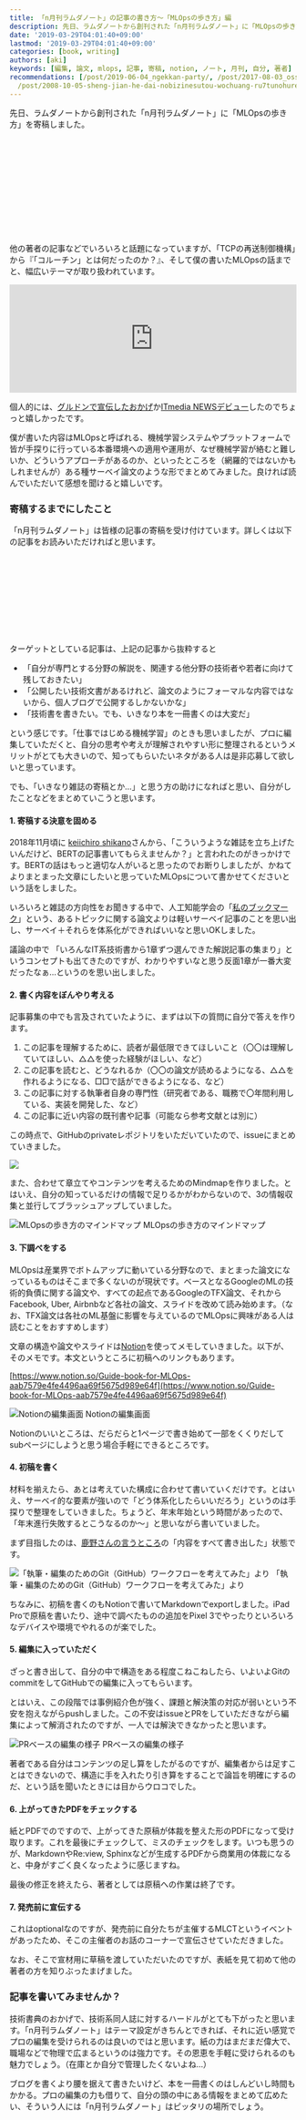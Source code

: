 ```yaml
---
title: 「n月刊ラムダノート」の記事の書き方～「MLOpsの歩き方」編
description: 先日、ラムダノートから創刊された「n月刊ラムダノート」に「MLOpsの歩き方」を寄稿しました。
date: '2019-03-29T04:01:40+09:00'
lastmod: '2019-03-29T04:01:40+09:00'
categories: [book, writing]
authors: [aki]
keywords: [編集, 論文, mlops, 記事, 寄稿, notion, ノート, 月刊, 自分, 著者]
recommendations: [/post/2019-06-04_ngekkan-party/, /post/2017-08-03_oss--------------48807bbbf13f/,
  /post/2008-10-05-sheng-jian-he-dai-nobizinesutou-wochuang-ru7tunohuremuwakuli-bizinesusi-kao-fa-noji-ben-toshi-jian/]
---
```


先日、ラムダノートから創刊された「n月刊ラムダノート」に「MLOpsの歩き方」を寄稿しました。

<div class="iframely-embed"><div class="iframely-responsive" style="height: 170px; padding-bottom: 0;"><a href="https://www.lambdanote.com/blogs/news/n" data-iframely-url="//cdn.iframe.ly/Oysk1z9"></a></div></div><script async src="//cdn.iframe.ly/embed.js" charset="utf-8"></script>

他の著者の記事などでいろいろと話題になっていますが、「TCPの再送制御機構」から『「コルーチン」とは何だったのか？』、そして僕の書いたMLOpsの話までと、幅広いテーマが取り扱われています。

<div style="left: 0; width: 100%; height: 190px; position: relative;"><iframe src="https://hatenablog-parts.com/embed?url=https%3A%2F%2Fmametter.hatenablog.com%2Fentry%2F2019%2F03%2F27%2F211140" style="top: 0; left: 0; width: 100%; height: 100%; position: absolute; border: 0;" allowfullscreen scrolling="no"></iframe></div>

個人的には、[グルドンで宣伝したおかげ](https://mstdn.guru/@chezou/101792759121359160)か[ITmedia NEWSデビュー](https://www.itmedia.co.jp/news/articles/1903/25/news070.html)したのでちょっと嬉しかったです。

僕が書いた内容はMLOpsと呼ばれる、機械学習システムやプラットフォームで皆が手探りに行っている本番環境への適用や運用が、なぜ機械学習が絡むと難しいか、どういうアプローチがあるのか、といったところを（網羅的ではないかもしれませんが）ある種サーベイ論文のような形でまとめてみました。良ければ読んでいただいて感想を聞けると嬉しいです。

### 寄稿するまでにしたこと

「n月刊ラムダノート」は皆様の記事の寄稿を受け付けています。詳しくは以下の記事をお読みいただければと思います。

<div class="iframely-embed"><div class="iframely-responsive" style="height: 140px; padding-bottom: 0;"><a href="https://www.lambdanote.com/blogs/news/n-1" data-iframely-url="//cdn.iframe.ly/XIU2ivN"></a></div></div><script async src="//cdn.iframe.ly/embed.js" charset="utf-8"></script>

ターゲットとしている記事は、上記の記事から抜粋すると

*   「自分が専門とする分野の解説を、関連する他分野の技術者や若者に向けて残しておきたい」
*   「公開したい技術文書があるけれど、論文のようにフォーマルな内容ではないから、個人ブログで公開するしかないかな」
*   「技術書を書きたい。でも、いきなり本を一冊書くのは大変だ」

という感じです。「仕事ではじめる機械学習」のときも思いましたが、プロに編集していただくと、自分の思考や考えが理解されやすい形に整理されるというメリットがとても大きいので、知ってもらいたいネタがある人は是非応募して欲しいと思っています。

でも、「いきなり雑誌の寄稿とか…」と思う方の助けになればと思い、自分がしたことなどをまとめていこうと思います。

#### 1\. 寄稿する決意を固める

2018年11月頃に [keiichiro shikano](https://medium.com/u/ddbef12a969)さんから、「こういうような雑誌を立ち上げたいんだけど、BERTの記事書いてもらえませんか？」と言われたのがきっかけです。BERTの話はもっと適切な人がいると思ったのでお断りしましたが、かねてよりまとまった文章にしたいと思っていたMLOpsについて書かせてくださいという話をしました。

いろいろと雑誌の方向性をお聞きする中で、人工知能学会の「[私のブックマーク](https://www.ai-gakkai.or.jp/resource/my-bookmark/)」という、あるトピックに関する論文よりは軽いサーベイ記事のことを思い出し、サーベイ＋それらを体系化ができればいいなと思いOKしました。

議論の中で 「いろんなIT系技術書から1章ずつ選んできた解説記事の集まり」というコンセプトも出てきたのですが、わかりやすいなと思う反面1章が一番大変だったなぁ…というのを思い出しました。

#### 2\. 書く内容をぼんやり考える

記事募集の中でも言及されていたように、まずは以下の質問に自分で答えを作ります。

1.  この記事を理解するために、読者が最低限できてほしいこと（〇〇は理解していてほしい、△△を使った経験がほしい、など）
2.  この記事を読むと、どうなれるか（〇〇の論文が読めるようになる、△△を作れるようになる、□□で話ができるようになる、など）
3.  この記事に対する執筆者自身の専門性（研究者である、職務で〇年間利用している、実装を開発した、など）
4.  この記事に近い内容の既刊書や記事（可能なら参考文献とは別に）

この時点で、GitHubのprivateレポジトリをいただいていたので、issueにまとめていきました。

![](1_3ZOui_R0NW7i64vILEFRlw.png)

また、合わせて章立てやコンテンツを考えるためのMindmapを作りました。とはいえ、自分の知っているだけの情報で足りるかがわからないので、3の情報収集と並行してブラッシュアップしていました。

![MLOpsの歩き方のマインドマップ](0_4e4nMKWzAJvRyeHK.png)
MLOpsの歩き方のマインドマップ

#### 3\. 下調べをする

MLOpsは産業界でボトムアップに動いている分野なので、まとまった論文になっているものはそこまで多くないのが現状です。ベースとなるGoogleのMLの技術的負債に関する論文や、すべての起点であるGoogleのTFX論文、それからFacebook, Uber, Airbnbなど各社の論文、スライドを改めて読み始めます。（なお、TFX論文は各社のML基盤に影響を与えているのでMLOpsに興味がある人は読むことをおすすめします）

文章の構造や論文やスライドは[Notion](https://www.notion.so/)を使ってメモしていきました。以下が、そのメモです。本文というところに初稿へのリンクもあります。

[https://www.notion.so/Guide-book-for-MLOps-aab7579e4fe4496aa69f5675d989e64f](https://www.notion.so/Guide-book-for-MLOps-aab7579e4fe4496aa69f5675d989e64f)

![Notionの編集画面](1_XcQ5S3HBFQLigAc_Gpg0Sw.png)
Notionの編集画面

Notionのいいところは、だらだらと1ページで書き始めて一部をくくりだしてsubページにしようと思う場合手軽にできるところです。

#### 4\. 初稿を書く

材料を揃えたら、あとは考えていた構成に合わせて書いていくだけです。とはいえ、サーベイ的な要素が強いので「どう体系化したらいいだろう」というのは手探りで整理をしていきました。ちょうど、年末年始という時間があったので、「年末進行失敗するとこうなるのか～」と思いながら書いていました。

まず目指したのは、[鹿野さんの言うところ](http://note.golden-lucky.net/2016/05/gitgithub.html)の「内容をすべて書き出した」状態です。

![「執筆・編集のためのGit（GitHub）ワークフローを考えてみた」より](0_7wzxICsdv0RXlMtR.jpg)
「執筆・編集のためのGit（GitHub）ワークフローを考えてみた」より

ちなみに、初稿を書くのもNotionで書いてMarkdownでexportしました。iPad Proで原稿を書いたり、途中で調べたものの追加をPixel 3でやったりといろいろなデバイスや環境でやれるのが楽でした。

#### 5\. 編集に入っていただく

ざっと書き出して、自分の中で構造をある程度こねこねしたら、いよいよGitのcommitをしてGitHubでの編集に入ってもらいます。

とはいえ、この段階では事例紹介色が強く、課題と解決策の対応が弱いという不安を抱えながらpushしました。この不安はissueとPRをしていただきながら編集によって解消されたのですが、一人では解決できなかったと思います。

![PRベースの編集の様子](1_eXkS_d6qbwoqA6atk73_SA.png)
PRベースの編集の様子

著者である自分はコンテンツの足し算をしたがるのですが、編集者からは足すことはできないので、構造に手を入れたり引き算をすることで論旨を明確にするのだ、という話を聞いたときには目からウロコでした。

#### 6\. 上がってきたPDFをチェックする

紙とPDFでのですので、上がってきた原稿が体裁を整えた形のPDFになって受け取ります。これを最後にチェックして、ミスのチェックをします。いつも思うのが、MarkdownやRe:view, Sphinxなどが生成するPDFから商業用の体裁になると、中身がすごく良くなったように感じますね。

最後の修正を終えたら、著者としては原稿への作業は終了です。

#### 7\. 発売前に宣伝する

これはoptionalなのですが、発売前に自分たちが主催するMLCTというイベントがあったため、そこの主催者のお話のコーナーで宣伝させていただきました。

なお、そこで宣材用に草稿を渡していただいたのですが、表紙を見て初めて他の著者の方を知りぶったまげました。

### 記事を書いてみませんか？

技術書典のおかげで、技術系同人誌に対するハードルがとても下がったと思います。「n月刊ラムダノート」はテーマ設定がきちんとできれば、それに近い感覚でプロの編集を受けられるのは良いのではと思います。紙の力はまだまだ偉大で、職場などで物理で広まるというのは強力です。その恩恵を手軽に受けられるのも魅力でしょう。（在庫とか自分で管理したくないよね…）

ブログを書くより腰を据えて書きたいけど、本を一冊書くのはしんどいし時間もかかる。プロの編集の力も借りて、自分の頭の中にある情報をまとめて広めたい、そういう人には「n月刊ラムダノート」はピッタリの場所でしょう。
